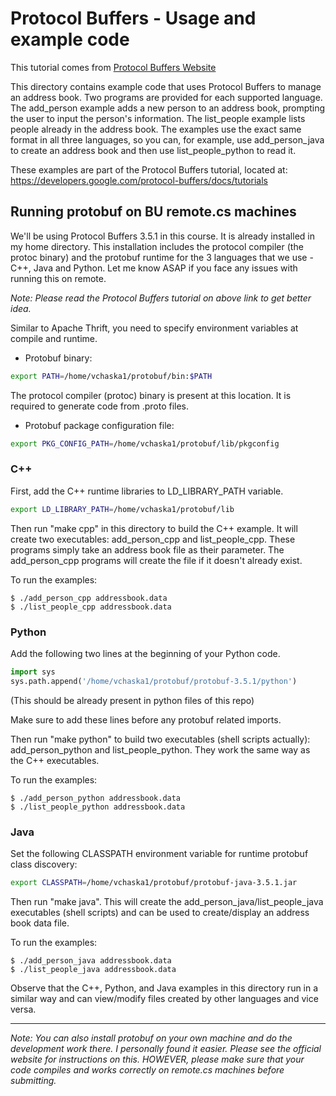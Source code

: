 # Protocol Buffers - Usage and example code

This tutorial comes from [Protocol Buffers Website](https://developers.google.com/protocol-buffers/)

This directory contains example code that uses Protocol Buffers to manage an
address book. Two programs are provided for each supported language. The
add_person example adds a new person to an address book, prompting the user to
input the person's information. The list_people example lists people already in
the address book. The examples use the exact same format in all three languages,
so you can, for example, use add_person_java to create an address book and then
use list_people_python to read it.

These examples are part of the Protocol Buffers tutorial, located at:
  https://developers.google.com/protocol-buffers/docs/tutorials

## Running protobuf on BU remote.cs machines

We'll be using Protocol Buffers 3.5.1 in this course. It is already installed in my home
directory. This installation includes the protocol compiler (the protoc binary)
and the protobuf runtime for the 3 languages that we use - C++, Java and Python.
Let me know ASAP if you face any issues with running this on remote.

_Note: Please read the Protocol Buffers tutorial on above link to get better idea._

Similar to Apache Thrift, you need to specify environment variables at compile and runtime.
* Protobuf binary:
```bash
export PATH=/home/vchaska1/protobuf/bin:$PATH
```
The protocol compiler (protoc) binary is present at this location. It is required to
generate code from .proto files.

* Protobuf package configuration file:
```bash
export PKG_CONFIG_PATH=/home/vchaska1/protobuf/lib/pkgconfig
```


### C++

First, add the C++ runtime libraries to LD_LIBRARY_PATH variable.
```bash
export LD_LIBRARY_PATH=/home/vchaska1/protobuf/lib
```

Then run "make cpp" in this directory to build the C++ example. It
will create two executables: add_person_cpp and list_people_cpp. These programs
simply take an address book file as their parameter. The add_person_cpp
programs will create the file if it doesn't already exist.

To run the examples:

    $ ./add_person_cpp addressbook.data
    $ ./list_people_cpp addressbook.data

### Python

Add the following two lines at the beginning of your Python code.
```python
import sys
sys.path.append('/home/vchaska1/protobuf/protobuf-3.5.1/python')
```
(This should be already present in python files of this repo)

Make sure to add these lines before any protobuf related imports.

Then run "make python" to build two executables (shell scripts actually):
add_person_python and list_people_python. They work the same way as the
C++ executables.

To run the examples:

    $ ./add_person_python addressbook.data
    $ ./list_people_python addressbook.data

### Java

Set the following CLASSPATH environment variable for runtime protobuf class
discovery:
```bash
export CLASSPATH=/home/vchaska1/protobuf/protobuf-java-3.5.1.jar
```

Then run "make java". This will create the add_person_java/list_people_java
executables (shell scripts) and can be used to create/display an address book
data file.

To run the examples:

    $ ./add_person_java addressbook.data
    $ ./list_people_java addressbook.data


Observe that the C++, Python, and Java examples in this directory run in a
similar way and can view/modify files created by other languages and vice
versa.

---

_Note: You can also install protobuf on your own machine and do the development work there. I personally found it easier. Please see the official website for instructions on this. HOWEVER, please make sure that your code compiles and works correctly on remote.cs machines before submitting._
